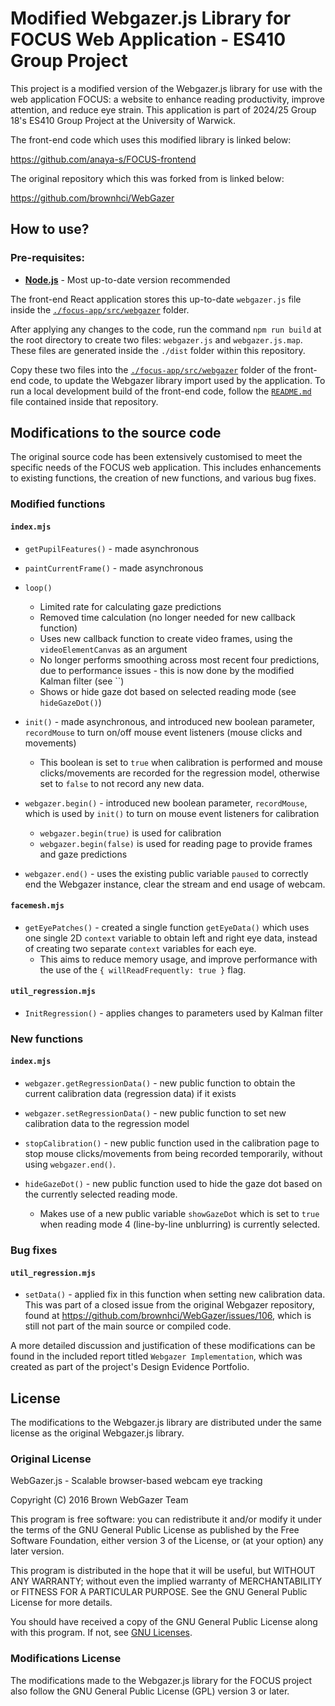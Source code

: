 # Modified Webgazer.js Library for FOCUS Web Application - ES410 Group Project

This project is a modified version of the Webgazer.js library for use with the web application FOCUS: a website to enhance reading productivity, improve attention, and reduce eye strain. This application is part of 2024/25 Group 18's ES410 Group Project at the University of Warwick.

The front-end code which uses this modified library is linked below:

https://github.com/anaya-s/FOCUS-frontend

The original repository which this was forked from is linked below:

https://github.com/brownhci/WebGazer

## How to use?

### Pre-requisites:

- [**Node.js**](https://nodejs.org/en/) - Most up-to-date version recommended

The front-end React application stores this up-to-date `webgazer.js` file inside the [`./focus-app/src/webgazer`](https://github.com/anaya-s/FOCUS-frontend/tree/main/focus-app/src/webgazer)  folder.

After applying any changes to the code, run the command `npm run build` at the root directory to create two files: `webgazer.js` and `webgazer.js.map`. These files are generated inside the `./dist` folder within this repository.

Copy these two files into the [`./focus-app/src/webgazer`](https://github.com/anaya-s/FOCUS-frontend/tree/main/focus-app/src/webgazer)  folder of the front-end code, to update the Webgazer library import used by the application. To run a local development build of the front-end code, follow the [`README.md`](https://github.com/anaya-s/FOCUS-frontend/blob/main/README.md) file contained inside that repository.

## Modifications to the source code

The original source code has been extensively customised to meet the specific needs of the FOCUS web application. This includes enhancements to existing functions, the creation of new functions, and various bug fixes.

### Modified functions

#### `index.mjs`

- `getPupilFeatures()` - made asynchronous
- `paintCurrentFrame()` - made asynchronous
- `loop()`
    - Limited rate for calculating gaze predictions
    - Removed time calculation (no longer needed for new callback function)
    - Uses new callback function to create video frames, using the `videoElementCanvas` as an argument
    - No longer performs smoothing across most recent four predictions, due to performance issues - this is now done by the modified Kalman filter (see ``)
    - Shows or hide gaze dot based on selected reading mode (see `hideGazeDot()`)
- `init()` - made asynchronous, and introduced new boolean parameter, `recordMouse` to turn on/off mouse event listeners (mouse clicks and movements)
    - This boolean is set to `true` when calibration is performed and mouse clicks/movements are recorded for the regression model, otherwise set to `false` to not record any new data.

- `webgazer.begin()` - introduced new boolean parameter, `recordMouse`, which is used by `init()` to turn on mouse event listeners for calibration
    - `webgazer.begin(true)` is used for calibration
    - `webgazer.begin(false)` is used for reading page to provide frames and gaze predictions

- `webgazer.end()` - uses the existing public variable `paused` to correctly end the Webgazer instance, clear the stream and end usage of webcam.

#### `facemesh.mjs`

- `getEyePatches()` - created a single function `getEyeData()` which uses one single 2D `context` variable to obtain left and right eye data, instead of creating two separate `context` variables for each eye.
    - This aims to reduce memory usage, and improve performance with the use of the `{ willReadFrequently: true }` flag.

<!-- #### `ridgeWeightedReg.mjs`

- `predict()` - make gaze predictions asynchronous for this type of regression model used in the front-end app (weighted ridge) -->

#### `util_regression.mjs`

- `InitRegression()` - applies changes to parameters used by Kalman filter

### New functions

#### `index.mjs`

- `webgazer.getRegressionData()` - new public function to obtain the current calibration data (regression data) if it exists

- `webgazer.setRegressionData()` - new public function to set new calibration data to the regression model

- `stopCalibration()` - new public function used in the calibration page to stop mouse clicks/movements from being recorded temporarily, without using `webgazer.end()`.

- `hideGazeDot()` - new public function used to hide the gaze dot based on the currently selected reading mode.
    - Makes use of a new public variable `showGazeDot` which is set to `true` when reading mode 4 (line-by-line unblurring) is currently selected.

### Bug fixes

#### `util_regression.mjs`

- `setData()` - applied fix in this function when setting new calibration data. This was part of a closed issue from the original Webgazer repository, found at https://github.com/brownhci/WebGazer/issues/106, which is still not part of the main source or compiled code. 


A more detailed discussion and justification of these modifications can be found in the included report titled `Webgazer Implementation`, which was created as part of the project's Design Evidence Portfolio.

## License

The modifications to the Webgazer.js library are distributed under the same license as the original Webgazer.js library.

### Original License

WebGazer.js - Scalable browser-based webcam eye tracking

Copyright (C) 2016 Brown WebGazer Team

This program is free software: you can redistribute it and/or modify it under the terms of the GNU General Public License as published by the Free Software Foundation, either version 3 of the License, or (at your option) any later version.

This program is distributed in the hope that it will be useful, but WITHOUT ANY WARRANTY; without even the implied warranty of MERCHANTABILITY or FITNESS FOR A PARTICULAR PURPOSE. See the GNU General Public License for more details.

You should have received a copy of the GNU General Public License along with this program. If not, see [GNU Licenses](http://www.gnu.org/licenses/).

### Modifications License

The modifications made to the Webgazer.js library for the FOCUS project also follow the GNU General Public License (GPL) version 3 or later.